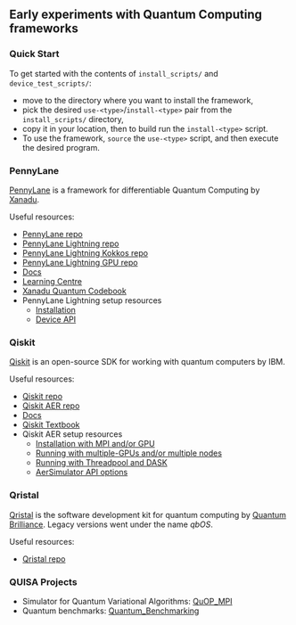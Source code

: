 ## Early experiments with Quantum Computing frameworks


### Quick Start

To get started with the contents of `install_scripts/` and `device_test_scripts/`:
* move to the directory where you want to install the framework, 
* pick the desired `use-<type>`/`install-<type>` pair from the `install_scripts/` directory, 
* copy it in your location, then to build run the `install-<type>` script. 
* To use the framework, `source` the `use-<type>` script, and then execute the desired program.


### PennyLane

[PennyLane](https://pennylane.ai) is a framework for differentiable Quantum Computing by [Xanadu](https://xanadu.ai).

Useful resources:
* [PennyLane repo](https://github.com/pennyLaneAI/pennylane)
* [PennyLane Lightning repo](https://github.com/PennyLaneAI/pennylane)
* [PennyLane Lightning Kokkos repo](https://github.com/PennyLaneAI/pennylane-kokkos)
* [PennyLane Lightning GPU repo](https://github.com/PennyLaneAI/pennylane-gpu)
* [Docs](https://docs.pennylane.ai)
* [Learning Centre](https://pennylane.ai/qml/)
* [Xanadu Quantum Codebook](https://codebook.xanadu.ai)
* PennyLane Lightning setup resources
  * [Installation](https://docs.pennylane.ai/projects/lightning-kokkos/en/latest/installation.html)
  * [Device API](https://docs.pennylane.ai/projects/lightning-kokkos/en/latest/devices.html)


### Qiskit

[Qiskit](https://qiskit.org/) is an open-source SDK for working with quantum computers by IBM.

Useful resources:
* [Qiskit repo](https://github.com/qiskit/qiskit)
* [Qiskit AER repo](https://github.com/qiskit/qiskit-aer)
* [Docs](https://qiskit.org/documentation)
* [Qiskit Textbook](https://qiskit.org/learn)
* Qiskit AER setup resources
  * [Installation with MPI and/or GPU](https://github.com/Qiskit/qiskit-aer/blob/main/CONTRIBUTING.md)
  * [Running with multiple-GPUs and/or multiple nodes](https://qiskit.org/ecosystem/aer/howtos/running_gpu.html)
  * [Running with Threadpool and DASK](https://qiskit.org/ecosystem/aer/howtos/parallel.html)
  * [AerSimulator API options](https://qiskit.org/ecosystem/aer/stubs/qiskit_aer.AerSimulator.html)


### Qristal

[Qristal](https://quantumbrilliance.com/quantum-brilliance-qristal) is the software development kit for quantum computing by [Quantum Brilliance](https://quantumbrilliance.com/).  Legacy versions went under the name *qbOS*.

Useful resources:
* [Qristal repo](https://gitlab.com/qbau/software-and-apps/public/QBSDK)


### QUISA Projects

* Simulator for Quantum Variational Algorithms: [QuOP_MPI](https://github.com/Edric-Matwiejew/QuOp_MPI)
* Quantum benchmarks: [Quantum_Benchmarking](https://github.com/John-J-Tanner/Quantum_Benchmarking)

